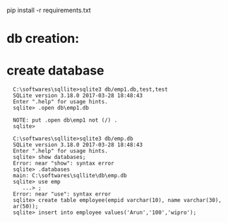 pip install -r requirements.txt

db creation:
=============

create database
================
      C:\softwares\sqllite>sqlite3 db/emp1.db,test,test
      SQLite version 3.18.0 2017-03-28 18:48:43
      Enter ".help" for usage hints.
      sqlite> .open db\emp1.db

      NOTE: put .open db\emp1 not (/) .
      sqlite>

      C:\softwares\sqllite>sqlite3 db/emp.db
      SQLite version 3.18.0 2017-03-28 18:48:43
      Enter ".help" for usage hints.
      sqlite> show databases;
      Error: near "show": syntax error
      sqlite> .databases
      main: C:\softwares\sqllite\db\emp.db
      sqlite> use emp
         ...> ;
      Error: near "use": syntax error
      sqlite> create table employee(empid varchar(10), name varchar(30),
      ar(50));
      sqlite> insert into employee values('Arun','100','wipro');
